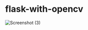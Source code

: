 # flask-with-opencv
![Screenshot (3)](https://user-images.githubusercontent.com/114731878/212879963-3bb79fcb-e4c3-413d-b7b7-311567a8e257.png)

